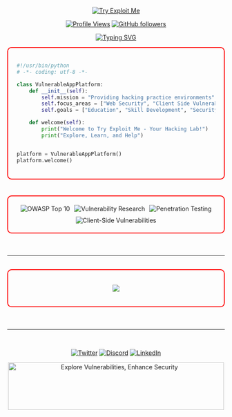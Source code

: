 <!-- Intro Banner -->
<p align="center">
  <a href="https://github.com/tryhaqme">
    <img src="https://svg-banners.vercel.app/api?type=luminance&text1=Try+Exploit+Me&text2=Prove+Your+Skill&width=800&height=200" alt="Try Exploit Me">
  </a>
</p> 

<!-- Banner 
<p align="center">
  <a href="https://github.com/tryhaqme">
    <img src="https://github.com/user-attachments/assets/b723f0f5-7c2c-49ca-b208-91239c039ae0" width="500" height="110" alt="Try Exploit Me">
  </a>
</p> -->

<!-- Follow Buttons -->
<p align="center">
  <a href="https://komarev.com/ghpvc/?username=tryhaqme&color=FF0000"><img src="https://komarev.com/ghpvc/?username=tryhaqme&color=ea757b" alt="Profile Views"></a>
  <a href="https://github.com/tryhaqme"><img src="https://img.shields.io/github/followers/tryhaqme?label=Follow&style=social&color=ea757b" alt="GitHub followers"></a>
</p>

<!-- Typing SVG -->
<p align="center">
  <a href="https://github.com/tryhaqme"><img src="https://readme-typing-svg.herokuapp.com?font=Fira+Code&size=22&pause=1000&color=ea757b&center=true&vCenter=true&width=435&lines=Vulnerable+Web+Applications;Security+Research;Labs" alt="Typing SVG" align="center"/></a>
</p>

</div>

<div style="border: 2px solid #FF0000; border-radius: 10px; padding: 20px; margin-bottom: 20px;">

```python
#!/usr/bin/python
# -*- coding: utf-8 -*-

class VulnerableAppPlatform:
    def __init__(self):
        self.mission = "Providing hacking practice environments"
        self.focus_areas = ["Web Security", "Client Side Vulnerabilities", "Penetration Testing"]
        self.goals = ["Education", "Skill Development", "Security Awareness"]

    def welcome(self):
        print("Welcome to Try Exploit Me - Your Hacking Lab!")
        print("Explore, Learn, and Help")


platform = VulnerableAppPlatform()
platform.welcome()
```

</div>

<br>

<!-- Skills & Technologies -->
<div style="border: 2px solid #FF0000; border-radius: 10px; padding: 20px; margin-bottom: 20px;">
  <div align="center" style="display: flex; flex-wrap: wrap; justify-content: center; gap: 10px;">
      <img src="https://img.shields.io/badge/OWASP_Top_10-FF0000?style=for-the-badge&logo=owasp&logoColor=ea757b&color=0d1117" alt="OWASP Top 10" />
<!--       <img src="https://img.shields.io/badge/Web_Security-FF0000?style=for-the-badge&logo=globe&logoColor=ea757b&color=0d1117" alt="Web Security" /> -->
      <img src="https://img.shields.io/badge/Research-FF0000?style=for-the-badge&logo=bugcrowd&logoColor=ea757b&color=0d1117" alt="Vulnerability Research" />
      <img src="https://img.shields.io/badge/PenTesting-FF0000?style=for-the-badge&logo=burp-suite&logoColor=ea757b&color=0d1117" alt="Penetration Testing" />
      <img src="https://img.shields.io/badge/Client_Side_Vulns-FF0000?style=for-the-badge&logo=javascript&logoColor=ea757b&color=0d1117" alt="Client-Side Vulnerabilities" />
  </div>
</div>

<br>
<hr>
<br>

<!-- Projects -->
<div align="right" style="border: 2px solid #FF0000; border-radius: 10px; padding: 20px; margin-bottom: 20px;">

  <p align="center">
  <a href="https://github.com/organization/tryhaqme/XSS"><img src="https://github-readme-stats.vercel.app/api/pin/?username=tryhaqme&repo=XSS&theme=dark&title_color=ea757b&icon_color=ea757b&text_color=ea757b&bg_color=0d1117"/></a>
<!--   <a href="https://github.com/tryhaqme/vulnerable-web-app-2"><img src="https://github-readme-stats.vercel.app/api/pin/?username=tryhaqme&repo=vulnerable-web-app-2&theme=dark&title_color=FF0000&icon_color=FF0000&text_color=FF0000&bg_color=1e1e1e"/></a> -->
<!--   <a href="https://github.com/tryhaqme/vulnerable-web-app-3"><img src="https://github-readme-stats.vercel.app/api/pin/?username=tryhaqme&repo=vulnerable-web-app-3&theme=dark&title_color=FF0000&icon_color=FF0000&text_color=FF0000&bg_color=1e1e1e"/></a> -->
  </p>
</div>

<br>
<hr>
<br>

<!-- Connect Section
<div style="border: 2px solid #FF0000; border-radius: 10px; padding: 20px; margin-bottom: 20px;">
<h2 align="center">
  <img src="https://discord.gg/tryhaqme" width="200" alt="Reach Out">
</h2> -->

<p align="center">
  <a href="https://twitter.com/tryhaqme"><img src="https://img.shields.io/badge/Twitter-FF0000?style=for-the-badge&logo=X&logoColor=ea757b&color=0d1117" alt="Twitter" /></a>
  <a href="https://discord.gg/tryhaqme"><img src="https://img.shields.io/badge/Discord-FF0000?style=for-the-badge&logo=discord&logoColor=ea757b&color=0d1117" alt="Discord" /></a>
  <a href="https://www.linkedin.com/company/tryhaqme"><img src="https://img.shields.io/badge/LinkedIn-FF0000?style=for-the-badge&logo=linkedin&logoColor=ea757b&color=0d1117" alt="LinkedIn" /></a>
</p>
</div>

<!-- Footer -->
<p align="center">
  <img src="https://github.com/user-attachments/assets/b723f0f5-7c2c-49ca-b208-91239c039ae0" width="500" height="110" alt="Explore Vulnerabilities, Enhance Security">
</p>
